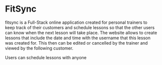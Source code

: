# FitSync

fitsync is a Full-Stack online application created for personal trainers to keep track of their customers and schedule lessons so that the other users can know when the next lesson will take place. The website allows to create lessons that include the date and time with the username that this lesson was created for. This then can be edited or cancelled by the trainer and viewed by the following customer.

Users can schedule lessons with anyone 